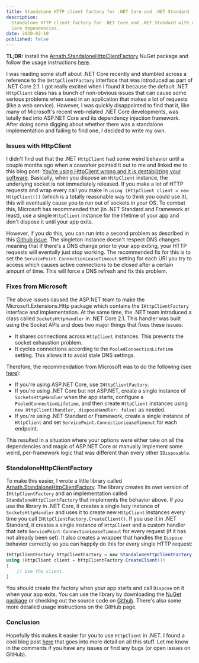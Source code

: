 ```yaml
---
title: Standalone HTTP client factory for .NET Core and .NET Standard
description:
  Standalone HTTP client factory for .NET Core and .NET Standard with no ASP.NET
  Core dependencies.
date: 2020-02-10
published: false
---
```


**TL;DR:** Install the [Arnath.StandaloneHttpClientFactory][nuget] NuGet package
and follow the usage instructions [here][github].

I was reading some stuff about .NET Core recently and stumbled across a
reference to the `IHttpClientFactory` interface that was introduced as part of
.NET Core 2.1. I got really excited when I found it because the default .NET
`HttpClient` class has a bunch of non-obvious issues that can cause some serious
problems when used in an application that makes a lot of requests (like a web
service). However, I was quickly disappointed to find that it, like many of
Microsoft's recent web-related .NET Core developments, was totally tied into
ASP.NET Core and its dependency injection framework. After doing some digging
about whether there was a standalone implementation and failing to find one, I
decided to write my own.

### Issues with HttpClient

I didn't find out that the .NET `HttpClient` had some weird behavior until a
couple months ago when a coworker pointed it out to me and linked me to this
blog post:
[You're using HttpClient wrong and it is destabilizing your software](https://aspnetmonsters.com/2016/08/2016-08-27-httpclientwrong/).
Basically, when you dispose an `HttpClient` instance, the underlying socket is
not immediately released. If you make a lot of HTTP requests and wrap every call
you make in `using (HttpClient client = new HttpClient())` (which is a totally
reasonable way to think you could use it), this will eventually cause you to run
out of sockets in your OS. To combat this, Microsoft has recommended that (in
.NET Standard and Framework at least), use a single `HttpClient` instance for
the lifetime of your app and don't dispose it until your app exits.

However, if you do this, you can run into a second problem as described in this
[Github issue](https://github.com/dotnet/runtime/issues/18348). The singleton
instance doesn't respect DNS changes meaning that if there's a DNS change prior
to your app exiting, your HTTP requests will eventally just stop working. The
recommended fix for this is to set the `ServicePoint.ConnectionLeaseTimeout`
setting for each URI you try to access which causes active connections to be
closed after a certain amount of time. This will force a DNS refresh and fix
this problem.

### Fixes from Microsoft

The above issues caused the ASP.NET team to make the Microsoft.Extensions.Http
package which contains the `IHttpClientFactory` interface and implementation. At
the same time, the .NET team introduced a class called `SocketsHttpHandler` in
.NET Core 2.1. This handler was built using the Socket APIs and does two major
things that fixes these issues:

- It shares connections across `HttpClient` instances. This prevents the socket
  exhaustion problem.
- It cycles connections according to the `PooledConnectionLifetime` setting.
  This allows it to avoid stale DNS settings.

Therefore, the recommendation from Microsoft was to do the following (see
[here](https://github.com/dotnet/extensions/issues/1345#issuecomment-480548175)):

- If you're using ASP.NET Core, use `IHttpClientFactory`.
- If you're using .NET Core but not ASP.NET, create a single instance of
  `SocketsHttpHandler` when the app starts, configure a
  `PooledConnectionLifetime`, and then create `HttpClient` instances using
  `new HttpClient(handler, disposeHandler: false)` as needed.
- If you're using .NET Standard or Framework, create a single instance of
  `HttpClient` and set `ServicePoint.ConnectionLeaseTimeout` for each endpoint.

This resulted in a situation where your options were either take on all the
dependencies and magic of ASP.NET Core or manually implement some weird,
per-framework logic that was different than every other `IDisposable`.

### StandaloneHttpClientFactory

To make this easier, I wrote a little library called
[Arnath.StandaloneHttpClientFactory][nuget]. The library creates its own version
of `IHttpClientFactory` and an implementation called
`StandaloneHttpClientFactory` that implements the behavior above. If you use the
library in .NET Core, it creates a single lazy instance of `SocketsHttpHandler`
and uses it to create new `HttpClient` instances every time you call
`IHttpClientFactory.CreateClient()`. If you use it in .NET Standard, it creates
a single instance of `HttpClient` and a custom handler that sets
`ServicePoint.ConnectionLeaseTimeout` for every request (if it has not already
been set). It also creates a wrapper that handles the `Dispose` behavior
correctly so you can happily do this for every single HTTP request:

```csharp
IHttpClientFactory httpClientFactory = new StandaloneHttpClientFactory();
using (HttpClient client = httpClientFactory.CreateClient())
{
    // Use the client.
}
```

You should create the factory when your app starts and call `Dispose` on it when
your app exits. You can use the library by downloading the [NuGet
package][nuget] or checking out the source code on [Github][github]. There's
also some more detailed usage instructions on the GitHub page.

### Conclusion

Hopefully this makes it easier for you to use `HttpClient` in .NET. I found a
cool blog post
[here](https://www.stevejgordon.co.uk/httpclient-connection-pooling-in-dotnet-core)
that goes into more detail on all this stuff. Let me know in the comments if you
have any issues or find any bugs (or open issues on GitHub).

[nuget]: https://www.nuget.org/packages/Arnath.StandaloneHttpClientFactory
[github]: https://github.com/arnath/standalone-httpclientfactory
